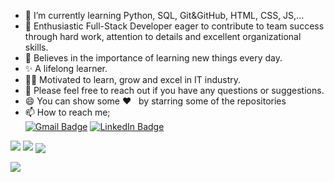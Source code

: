 -  🌱  I’m currently learning Python, SQL, Git&GitHub, HTML, CSS, JS,...
-  👯  Enthusiastic Full-Stack Developer eager to contribute to team success through hard work, attention to details and excellent organizational skills.
-  📝  Believes in the importance of learning new things every day. 
-  ✨  A lifelong learner. 
-  👨‍💻  Motivated to learn, grow and excel in IT industry.
-  💬 Please feel free to reach out if you have any questions or suggestions.
-  😄 You can show some   ❤️    &nbsp; by starring some of the repositories
-  📫 How to reach me;<br>
[![Gmail Badge](https://img.shields.io/badge/Gmail-D14836?style=for-the-badge&logo=gmail&logoColor=white)](https://mail.google.com/mail/u/0/?hl=tr&tf=cm&fs=1&to=m.h.gamze@gmail.com)
[![LinkedIn Badge](https://img.shields.io/badge/LinkedIn-0077B5?style=for-the-badge&logo=linkedin&logoColor=white)](https://www.linkedin.com/in/muhammed-halid-gamze/)

<img src=https://raw.githubusercontent.com/HaroldFinch129/MuhammedHalidGamze/main/ss.png>
<img src="https://github-readme-stats.vercel.app/api?username=MuhammedHalidGAMZE&count_private=true&show_icons=true&theme=merko" > 
<img align="center" src="https://github-readme-stats.vercel.app/api/top-langs/?username=MuhammedHalidGAMZE&layout=compact&theme=merko" />


![](https://komarev.com/ghpvc/?username=MuhammedHalidGAMZE)
<br>
